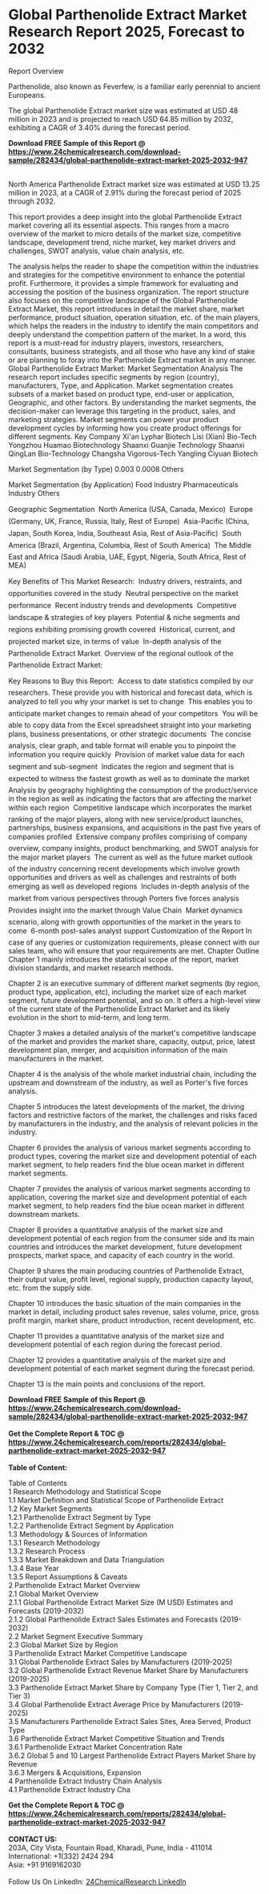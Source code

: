 <h1>Global Parthenolide Extract Market Research Report 2025, Forecast to 2032</h1><p>Report Overview</p><p>
Parthenolide, also known as Feverfew, is a familiar early perennial to ancient Europeans.</p><p>
The global Parthenolide Extract market size was estimated at USD 48 million in 2023 and is projected to reach USD 64.85 million by 2032, exhibiting a CAGR of 3.40% during the forecast period.</p><div><b>Download FREE Sample of this Report @ 
            <a href="https://www.24chemicalresearch.com/download-sample/282434/global-parthenolide-extract-market-2025-2032-947">
            https://www.24chemicalresearch.com/download-sample/282434/global-parthenolide-extract-market-2025-2032-947</a></b></div><br><p>
North America Parthenolide Extract market size was estimated at USD 13.25 million in 2023, at a CAGR of 2.91% during the forecast period of 2025 through 2032.</p><p>
This report provides a deep insight into the global Parthenolide Extract market covering all its essential aspects. This ranges from a macro overview of the market to micro details of the market size, competitive landscape, development trend, niche market, key market drivers and challenges, SWOT analysis, value chain analysis, etc.</p><p>
The analysis helps the reader to shape the competition within the industries and strategies for the competitive environment to enhance the potential profit. Furthermore, it provides a simple framework for evaluating and accessing the position of the business organization. The report structure also focuses on the competitive landscape of the Global Parthenolide Extract Market, this report introduces in detail the market share, market performance, product situation, operation situation, etc. of the main players, which helps the readers in the industry to identify the main competitors and deeply understand the competition pattern of the market.
In a word, this report is a must-read for industry players, investors, researchers, consultants, business strategists, and all those who have any kind of stake or are planning to foray into the Parthenolide Extract market in any manner.
Global Parthenolide Extract Market: Market Segmentation Analysis
The research report includes specific segments by region (country), manufacturers, Type, and Application. Market segmentation creates subsets of a market based on product type, end-user or application, Geographic, and other factors. By understanding the market segments, the decision-maker can leverage this targeting in the product, sales, and marketing strategies. Market segments can power your product development cycles by informing how you create product offerings for different segments.
Key Company
Xi'an Lyphar Biotech
Lisi (Xian) Bio-Tech
Yongzhou Huamao Biotechnology
Shaanxi Guanjie Technology
Shaanxi QingLan Bio-Technology
Changsha Vigorous-Tech
Yangling Ciyuan Biotech</p><p>
Market Segmentation (by Type)
0.003
0.0008
Others</p><p>
Market Segmentation (by Application)
Food Industry
Pharmaceuticals Industry
Others</p><p>
Geographic Segmentation
 North America (USA, Canada, Mexico)
 Europe (Germany, UK, France, Russia, Italy, Rest of Europe)
 Asia-Pacific (China, Japan, South Korea, India, Southeast Asia, Rest of Asia-Pacific)
 South America (Brazil, Argentina, Columbia, Rest of South America)
 The Middle East and Africa (Saudi Arabia, UAE, Egypt, Nigeria, South Africa, Rest of MEA)</p><p>
Key Benefits of This Market Research:
 Industry drivers, restraints, and opportunities covered in the study
 Neutral perspective on the market performance
 Recent industry trends and developments
 Competitive landscape &amp; strategies of key players
 Potential &amp; niche segments and regions exhibiting promising growth covered
 Historical, current, and projected market size, in terms of value
 In-depth analysis of the Parthenolide Extract Market
 Overview of the regional outlook of the Parthenolide Extract Market:</p><p>
Key Reasons to Buy this Report:
 Access to date statistics compiled by our researchers. These provide you with historical and forecast data, which is analyzed to tell you why your market is set to change
 This enables you to anticipate market changes to remain ahead of your competitors
 You will be able to copy data from the Excel spreadsheet straight into your marketing plans, business presentations, or other strategic documents
 The concise analysis, clear graph, and table format will enable you to pinpoint the information you require quickly
 Provision of market value data for each segment and sub-segment
 Indicates the region and segment that is expected to witness the fastest growth as well as to dominate the market
 Analysis by geography highlighting the consumption of the product/service in the region as well as indicating the factors that are affecting the market within each region
 Competitive landscape which incorporates the market ranking of the major players, along with new service/product launches, partnerships, business expansions, and acquisitions in the past five years of companies profiled
 Extensive company profiles comprising of company overview, company insights, product benchmarking, and SWOT analysis for the major market players
 The current as well as the future market outlook of the industry concerning recent developments which involve growth opportunities and drivers as well as challenges and restraints of both emerging as well as developed regions
 Includes in-depth analysis of the market from various perspectives through Porters five forces analysis
 Provides insight into the market through Value Chain
 Market dynamics scenario, along with growth opportunities of the market in the years to come
 6-month post-sales analyst support
Customization of the Report
In case of any queries or customization requirements, please connect with our sales team, who will ensure that your requirements are met.
Chapter Outline
Chapter 1 mainly introduces the statistical scope of the report, market division standards, and market research methods.</p><p>
Chapter 2 is an executive summary of different market segments (by region, product type, application, etc), including the market size of each market segment, future development potential, and so on. It offers a high-level view of the current state of the Parthenolide Extract Market and its likely evolution in the short to mid-term, and long term.</p><p>
Chapter 3 makes a detailed analysis of the market's competitive landscape of the market and provides the market share, capacity, output, price, latest development plan, merger, and acquisition information of the main manufacturers in the market.</p><p>
Chapter 4 is the analysis of the whole market industrial chain, including the upstream and downstream of the industry, as well as Porter's five forces analysis.</p><p>
Chapter 5 introduces the latest developments of the market, the driving factors and restrictive factors of the market, the challenges and risks faced by manufacturers in the industry, and the analysis of relevant policies in the industry.</p><p>
Chapter 6 provides the analysis of various market segments according to product types, covering the market size and development potential of each market segment, to help readers find the blue ocean market in different market segments.</p><p>
Chapter 7 provides the analysis of various market segments according to application, covering the market size and development potential of each market segment, to help readers find the blue ocean market in different downstream markets.</p><p>
Chapter 8 provides a quantitative analysis of the market size and development potential of each region from the consumer side and its main countries and introduces the market development, future development prospects, market space, and capacity of each country in the world.</p><p>
Chapter 9 shares the main producing countries of Parthenolide Extract, their output value, profit level, regional supply, production capacity layout, etc. from the supply side.</p><p>
Chapter 10 introduces the basic situation of the main companies in the market in detail, including product sales revenue, sales volume, price, gross profit margin, market share, product introduction, recent development, etc.</p><p>
Chapter 11 provides a quantitative analysis of the market size and development potential of each region during the forecast period.</p><p>
Chapter 12 provides a quantitative analysis of the market size and development potential of each market segment during the forecast period.</p><p>
Chapter 13 is the main points and conclusions of the report.</p><p>
</p><div><b>Download FREE Sample of this Report @ 
            <a href="https://www.24chemicalresearch.com/download-sample/282434/global-parthenolide-extract-market-2025-2032-947">
            https://www.24chemicalresearch.com/download-sample/282434/global-parthenolide-extract-market-2025-2032-947</a></b></div><br><div><b>Get the Complete Report & TOC @ 
            <a href="https://www.24chemicalresearch.com/reports/282434/global-parthenolide-extract-market-2025-2032-947">
            https://www.24chemicalresearch.com/reports/282434/global-parthenolide-extract-market-2025-2032-947</a></b></div><br>
            <b>Table of Content:</b><p>Table of Contents<br />
1 Research Methodology and Statistical Scope<br />
1.1 Market Definition and Statistical Scope of Parthenolide Extract<br />
1.2 Key Market Segments<br />
1.2.1 Parthenolide Extract Segment by Type<br />
1.2.2 Parthenolide Extract Segment by Application<br />
1.3 Methodology & Sources of Information<br />
1.3.1 Research Methodology<br />
1.3.2 Research Process<br />
1.3.3 Market Breakdown and Data Triangulation<br />
1.3.4 Base Year<br />
1.3.5 Report Assumptions & Caveats<br />
2 Parthenolide Extract Market Overview<br />
2.1 Global Market Overview<br />
2.1.1 Global Parthenolide Extract Market Size (M USD) Estimates and Forecasts (2019-2032)<br />
2.1.2 Global Parthenolide Extract Sales Estimates and Forecasts (2019-2032)<br />
2.2 Market Segment Executive Summary<br />
2.3 Global Market Size by Region<br />
3 Parthenolide Extract Market Competitive Landscape<br />
3.1 Global Parthenolide Extract Sales by Manufacturers (2019-2025)<br />
3.2 Global Parthenolide Extract Revenue Market Share by Manufacturers (2019-2025)<br />
3.3 Parthenolide Extract Market Share by Company Type (Tier 1, Tier 2, and Tier 3)<br />
3.4 Global Parthenolide Extract Average Price by Manufacturers (2019-2025)<br />
3.5 Manufacturers Parthenolide Extract Sales Sites, Area Served, Product Type<br />
3.6 Parthenolide Extract Market Competitive Situation and Trends<br />
3.6.1 Parthenolide Extract Market Concentration Rate<br />
3.6.2 Global 5 and 10 Largest Parthenolide Extract Players Market Share by Revenue<br />
3.6.3 Mergers & Acquisitions, Expansion<br />
4 Parthenolide Extract Industry Chain Analysis<br />
4.1 Parthenolide Extract Industry Cha</p><div><b>Get the Complete Report & TOC @ 
            <a href="https://www.24chemicalresearch.com/reports/282434/global-parthenolide-extract-market-2025-2032-947">
            https://www.24chemicalresearch.com/reports/282434/global-parthenolide-extract-market-2025-2032-947</a></b></div><br><b>CONTACT US:</b><br>
            203A, City Vista, Fountain Road, Kharadi, Pune, India - 411014<br>
            International: +1(332) 2424 294<br>
            Asia: +91 9169162030 <br><br>
            Follow Us On LinkedIn: <a href="https://www.linkedin.com/company/24chemicalresearch/">24ChemicalResearch LinkedIn</a>